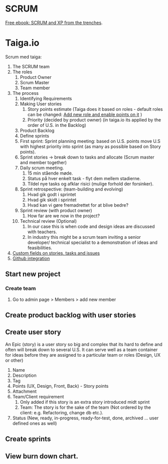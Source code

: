 # SCRUM 

[Free ebook: SCRUM and XP from the trenches](https://www.infoq.com/minibooks/scrum-xp-from-the-trenches-2).

# Taiga.io

Scrum med taiga:

1. The SCRUM team
2. The roles
   1.  Product Owner
   2. Scrum Master
   3. Team member
3. The process
   1. Identifying Requirements
   2. Making User stories
      1. Story points estimate (Taiga does it based on roles - default roles can be changed: [Add new role and enable points on it](https://groups.google.com/forum/#!topic/taigaio/gMEnbZLZt1Y) )
      2. Priority (decided by product owner) (in taiga.io its applied by the order of U.S. in the Backlog)
   3. Product Backlog
   4. Define sprints
   5. First sprint: Sprint planning meeting: based on U.S. points move U.S with highest priority into sprint (as many as possible based on Story points).
   6. Sprint stories -> break down to tasks and allocate (Scrum master and member together)
   7. Daily scrum meeting.
      1. 15 min stående møde.
      2. Status på hver enkelt task - flyt dem mellem stadierne.
      3. Tildel nye tasks og afklar risici (mulige forhold der forsinker).
   8. Sprint retrospective: (team-building and evolving)
      1. Hvad gik godt i sprintet
      2. Hvad gik skidt i sprintet
      3. Hvad kan vi gøre fremadrettet for at blive bedre?
   9. Sprint review (with product owner)
      1. How far are we now in the project?
   10. Technical review (Optional)
       1. In our case this is when code and design ideas are discussed with teachers.
       2. In industry this might be a scrum team inviting a senior developer/ technical specialist to a demonstration of ideas and feasibilities. 
4. [Custom fields on stories, tasks and issues](https://tree.taiga.io/support/admin/custom-fields/#2.-using-custom-fields)
5. [Github integration](https://tree.taiga.io/support/integrations/github-integration/)

## Start new project

### Create team

1. Go to admin page > Members > add new member

## Create product backlog with user stories 

## Create user story

An Epic (story) is a user story so big and complex that its hard to define and often will break down to several  U.S. It can serve well as a team container for ideas before they are assigned to a particular team or roles (Design, UX or other)

1. Name
2. Description
3. Tag
4. Points (UX, Design, Front, Back) - Story points
5. Attachment
6. Team/Client requirement
   1. Only added if this story is an extra story introduced midt sprint
   2. Team: The story is for the sake of the team (Not ordered by the client: e.g. Refactoring, change db etc.).
7. Status (New, ready, in-progress, ready-for-test, done, archived ... user defined ones as well)

## Create sprints

## View burn down chart.

